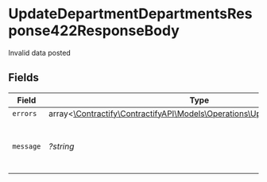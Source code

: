 # UpdateDepartmentDepartmentsResponse422ResponseBody

Invalid data posted


## Fields

| Field                                                                                                                            | Type                                                                                                                             | Required                                                                                                                         | Description                                                                                                                      | Example                                                                                                                          |
| -------------------------------------------------------------------------------------------------------------------------------- | -------------------------------------------------------------------------------------------------------------------------------- | -------------------------------------------------------------------------------------------------------------------------------- | -------------------------------------------------------------------------------------------------------------------------------- | -------------------------------------------------------------------------------------------------------------------------------- |
| `errors`                                                                                                                         | array<[\Contractify\ContractifyAPI\Models\Operations\UpdateDepartmentErrors](../../models/operations/UpdateDepartmentErrors.md)> | :heavy_minus_sign:                                                                                                               | N/A                                                                                                                              |                                                                                                                                  |
| `message`                                                                                                                        | *?string*                                                                                                                        | :heavy_minus_sign:                                                                                                               | N/A                                                                                                                              | The given data was invalid.                                                                                                      |